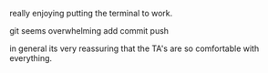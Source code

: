 really enjoying putting the terminal to work. 

git seems overwhelming
    add
    commit
    push

in general its very reassuring that the TA's are so comfortable with everything.